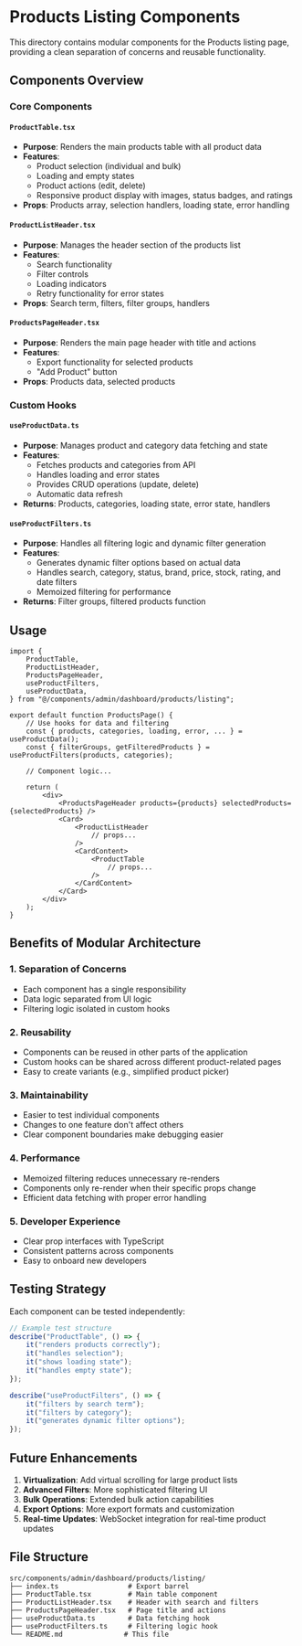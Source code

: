 # Products Listing Components

This directory contains modular components for the Products listing page, providing a clean separation of concerns and reusable functionality.

## Components Overview

### Core Components

#### `ProductTable.tsx`

-   **Purpose**: Renders the main products table with all product data
-   **Features**:
    -   Product selection (individual and bulk)
    -   Loading and empty states
    -   Product actions (edit, delete)
    -   Responsive product display with images, status badges, and ratings
-   **Props**: Products array, selection handlers, loading state, error handling

#### `ProductListHeader.tsx`

-   **Purpose**: Manages the header section of the products list
-   **Features**:
    -   Search functionality
    -   Filter controls
    -   Loading indicators
    -   Retry functionality for error states
-   **Props**: Search term, filters, filter groups, handlers

#### `ProductsPageHeader.tsx`

-   **Purpose**: Renders the main page header with title and actions
-   **Features**:
    -   Export functionality for selected products
    -   "Add Product" button
-   **Props**: Products data, selected products

### Custom Hooks

#### `useProductData.ts`

-   **Purpose**: Manages product and category data fetching and state
-   **Features**:
    -   Fetches products and categories from API
    -   Handles loading and error states
    -   Provides CRUD operations (update, delete)
    -   Automatic data refresh
-   **Returns**: Products, categories, loading state, error state, handlers

#### `useProductFilters.ts`

-   **Purpose**: Handles all filtering logic and dynamic filter generation
-   **Features**:
    -   Generates dynamic filter options based on actual data
    -   Handles search, category, status, brand, price, stock, rating, and date filters
    -   Memoized filtering for performance
-   **Returns**: Filter groups, filtered products function

## Usage

```tsx
import {
    ProductTable,
    ProductListHeader,
    ProductsPageHeader,
    useProductFilters,
    useProductData,
} from "@/components/admin/dashboard/products/listing";

export default function ProductsPage() {
    // Use hooks for data and filtering
    const { products, categories, loading, error, ... } = useProductData();
    const { filterGroups, getFilteredProducts } = useProductFilters(products, categories);

    // Component logic...

    return (
        <div>
            <ProductsPageHeader products={products} selectedProducts={selectedProducts} />
            <Card>
                <ProductListHeader
                    // props...
                />
                <CardContent>
                    <ProductTable
                        // props...
                    />
                </CardContent>
            </Card>
        </div>
    );
}
```

## Benefits of Modular Architecture

### 1. **Separation of Concerns**

-   Each component has a single responsibility
-   Data logic separated from UI logic
-   Filtering logic isolated in custom hooks

### 2. **Reusability**

-   Components can be reused in other parts of the application
-   Custom hooks can be shared across different product-related pages
-   Easy to create variants (e.g., simplified product picker)

### 3. **Maintainability**

-   Easier to test individual components
-   Changes to one feature don't affect others
-   Clear component boundaries make debugging easier

### 4. **Performance**

-   Memoized filtering reduces unnecessary re-renders
-   Components only re-render when their specific props change
-   Efficient data fetching with proper error handling

### 5. **Developer Experience**

-   Clear prop interfaces with TypeScript
-   Consistent patterns across components
-   Easy to onboard new developers

## Testing Strategy

Each component can be tested independently:

```typescript
// Example test structure
describe("ProductTable", () => {
    it("renders products correctly");
    it("handles selection");
    it("shows loading state");
    it("handles empty state");
});

describe("useProductFilters", () => {
    it("filters by search term");
    it("filters by category");
    it("generates dynamic filter options");
});
```

## Future Enhancements

1. **Virtualization**: Add virtual scrolling for large product lists
2. **Advanced Filters**: More sophisticated filtering UI
3. **Bulk Operations**: Extended bulk action capabilities
4. **Export Options**: More export formats and customization
5. **Real-time Updates**: WebSocket integration for real-time product updates

## File Structure

```
src/components/admin/dashboard/products/listing/
├── index.ts                 # Export barrel
├── ProductTable.tsx         # Main table component
├── ProductListHeader.tsx    # Header with search and filters
├── ProductsPageHeader.tsx   # Page title and actions
├── useProductData.ts        # Data fetching hook
├── useProductFilters.ts     # Filtering logic hook
└── README.md               # This file
```
